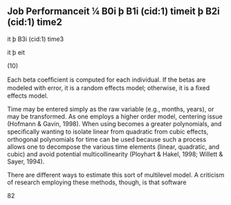## Job Performanceit ¼ B0i þ B1i (cid:1) timeit þ B2i (cid:1) time2

it þ B3i (cid:1) time3

it þ eit

(10)

Each beta coefﬁcient is computed for each individual. If the betas are modeled with error, it is a random effects model; otherwise, it is a ﬁxed effects model.

Time may be entered simply as the raw variable (e.g., months, years), or may be transformed. As one employs a higher order model, centering issue (Hofmann & Gavin, 1998). When using becomes a greater polynomials, and speciﬁcally wanting to isolate linear from quadratic from cubic effects, orthogonal polynomials for time can be used because such a process allows one to decompose the various time elements (linear, quadratic, and cubic) and avoid potential multicollinearity (Ployhart & Hakel, 1998; Willett & Sayer, 1994).

There are different ways to estimate this sort of multilevel model. A criticism of research employing these methods, though, is that software

82